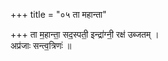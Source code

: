 +++
title = "०५ ता महान्ता"

+++
ता म॒हान्ता॒ सद॒स्पती॒ इन्द्रा॑ग्नी॒ रक्ष॑ उब्जतम् ।  
अप्र॑जाः सन्त्व॒त्रिणः॑ ॥